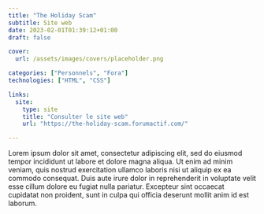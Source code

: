```yaml
---
title: "The Holiday Scam"
subtitle: Site web
date: 2023-02-01T01:39:12+01:00
draft: false

cover:
  url: /assets/images/covers/placeholder.png

categories: ["Personnels", "Fora"]
technologies: ["HTML", "CSS"]

links:
  site: 
    type: site
    title: "Consulter le site web"
    url: "https://the-holiday-scam.forumactif.com/"

---
```


Lorem ipsum dolor sit amet, consectetur adipiscing elit, sed do eiusmod tempor incididunt ut labore et dolore magna aliqua. Ut enim ad minim veniam, quis nostrud exercitation ullamco laboris nisi ut aliquip ex ea commodo consequat. Duis aute irure dolor in reprehenderit in voluptate velit esse cillum dolore eu fugiat nulla pariatur. Excepteur sint occaecat cupidatat non proident, sunt in culpa qui officia deserunt mollit anim id est laborum.
